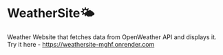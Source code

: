 # WeatherSite🌤️
Weather Website that fetches data from OpenWeather API and displays it.
Try it here - https://weathersite-mghf.onrender.com
